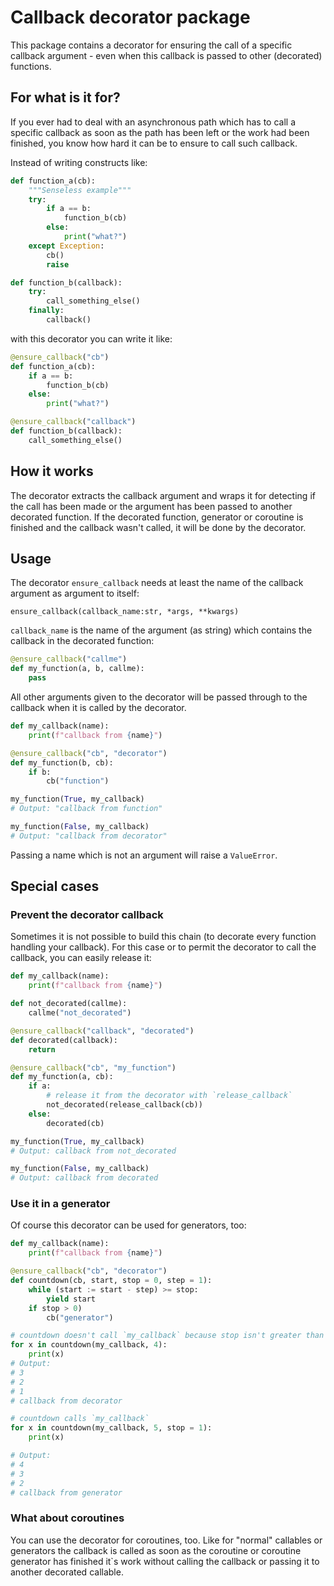 # Callback decorator package

This package contains a decorator for ensuring the call of a specific callback
argument - even when this callback is passed to other (decorated) functions.

## For what is it for?

If you ever had to deal with an asynchronous path which has to call a specific callback
as soon as the path has been left or the work had been finished, you know how hard
it can be to ensure to call such callback.

Instead of writing constructs like:

```python
def function_a(cb):
    """Senseless example"""
    try:
        if a == b:
            function_b(cb)
        else:
            print("what?")
    except Exception:
        cb()
        raise

def function_b(callback):
    try:
        call_something_else()
    finally:
        callback()
```

with this decorator you can write it like:

```python
@ensure_callback("cb")
def function_a(cb):
    if a == b:
        function_b(cb)
    else:
        print("what?")

@ensure_callback("callback")
def function_b(callback):
    call_something_else()
```

## How it works

The decorator extracts the callback argument and wraps it for detecting if the call has been made
or the argument has been passed to another decorated function.
If the decorated function, generator or coroutine is finished and the callback wasn't called,
it will be done by the decorator.

## Usage

The decorator `ensure_callback` needs at least the name of the callback argument as argument to itself:

`ensure_callback(callback_name:str, *args, **kwargs)`

``callback_name`` is the name of the argument (as string) which contains the callback in the decorated function:

```python
@ensure_callback("callme")
def my_function(a, b, callme):
    pass
```

All other arguments given to the decorator will be passed through to the callback when it is called by the decorator.

```python
def my_callback(name):
    print(f"callback from {name}")

@ensure_callback("cb", "decorator")
def my_function(b, cb):
    if b:
        cb("function")

my_function(True, my_callback)
# Output: "callback from function"

my_function(False, my_callback)
# Output: "callback from decorator"
```

Passing a name which is not an argument will raise a `ValueError`.

## Special cases

### Prevent the decorator callback

Sometimes it is not possible to build this chain (to decorate every function handling your callback).
For this case or to permit the decorator to call the callback, you can easily release it:

```python
def my_callback(name):
    print(f"callback from {name}")

def not_decorated(callme):
    callme("not_decorated")

@ensure_callback("callback", "decorated")
def decorated(callback):
    return

@ensure_callback("cb", "my_function")
def my_function(a, cb):
    if a:
        # release it from the decorator with `release_callback`
        not_decorated(release_callback(cb))
    else:
        decorated(cb)

my_function(True, my_callback)
# Output: callback from not_decorated

my_function(False, my_callback)
# Output: callback from decorated
```

### Use it in a generator

Of course this decorator can be used for generators, too:

```python
def my_callback(name):
    print(f"callback from {name}")

@ensure_callback("cb", "decorator")
def countdown(cb, start, stop = 0, step = 1):
    while (start := start - step) >= stop:
        yield start
    if stop > 0)
        cb("generator")

# countdown doesn't call `my_callback` because stop isn't greater than zero
for x in countdown(my_callback, 4):
    print(x)
# Output:
# 3
# 2
# 1
# callback from decorator

# countdown calls `my_callback`
for x in countdown(my_callback, 5, stop = 1):
    print(x)

# Output:
# 4
# 3
# 2
# callback from generator
```

### What about coroutines

You can use the decorator for coroutines, too.
Like for "normal" callables or generators the callback is called as soon as the coroutine or coroutine generator has finished it`s work without calling
the callback or passing it to another decorated callable.
